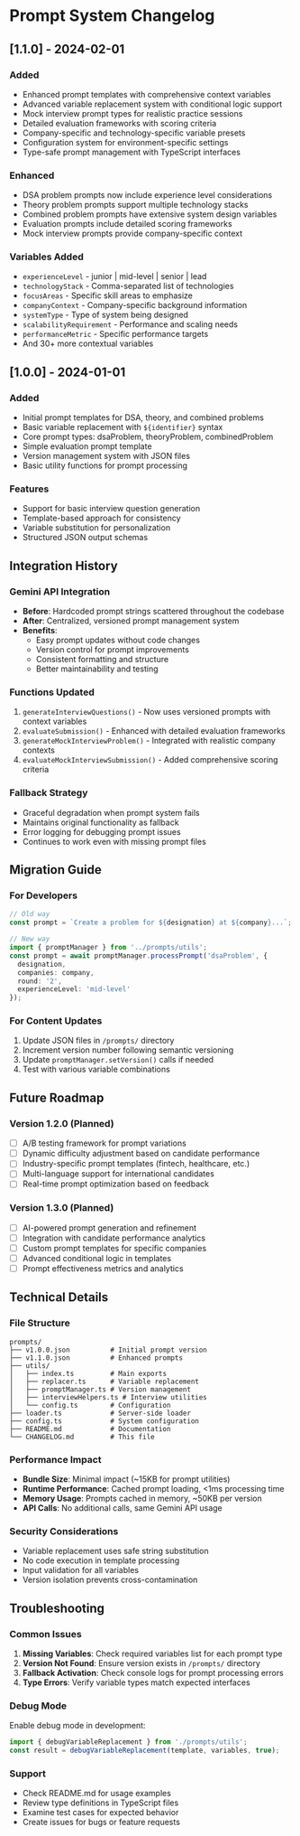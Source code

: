 # Prompt System Changelog

## [1.1.0] - 2024-02-01

### Added
- Enhanced prompt templates with comprehensive context variables
- Advanced variable replacement system with conditional logic support
- Mock interview prompt types for realistic practice sessions
- Detailed evaluation frameworks with scoring criteria
- Company-specific and technology-specific variable presets
- Configuration system for environment-specific settings
- Type-safe prompt management with TypeScript interfaces

### Enhanced
- DSA problem prompts now include experience level considerations
- Theory problem prompts support multiple technology stacks
- Combined problem prompts have extensive system design variables
- Evaluation prompts include detailed scoring frameworks
- Mock interview prompts provide company-specific context

### Variables Added
- `experienceLevel` - junior | mid-level | senior | lead
- `technologyStack` - Comma-separated list of technologies
- `focusAreas` - Specific skill areas to emphasize
- `companyContext` - Company-specific background information
- `systemType` - Type of system being designed
- `scalabilityRequirement` - Performance and scaling needs
- `performanceMetric` - Specific performance targets
- And 30+ more contextual variables

## [1.0.0] - 2024-01-01

### Added
- Initial prompt templates for DSA, theory, and combined problems
- Basic variable replacement with `${identifier}` syntax
- Core prompt types: dsaProblem, theoryProblem, combinedProblem
- Simple evaluation prompt template
- Version management system with JSON files
- Basic utility functions for prompt processing

### Features
- Support for basic interview question generation
- Template-based approach for consistency
- Variable substitution for personalization
- Structured JSON output schemas

## Integration History

### Gemini API Integration
- **Before**: Hardcoded prompt strings scattered throughout the codebase
- **After**: Centralized, versioned prompt management system
- **Benefits**: 
  - Easy prompt updates without code changes
  - Version control for prompt improvements
  - Consistent formatting and structure
  - Better maintainability and testing

### Functions Updated
1. `generateInterviewQuestions()` - Now uses versioned prompts with context variables
2. `evaluateSubmission()` - Enhanced with detailed evaluation frameworks
3. `generateMockInterviewProblem()` - Integrated with realistic company contexts
4. `evaluateMockInterviewSubmission()` - Added comprehensive scoring criteria

### Fallback Strategy
- Graceful degradation when prompt system fails
- Maintains original functionality as fallback
- Error logging for debugging prompt issues
- Continues to work even with missing prompt files

## Migration Guide

### For Developers
```typescript
// Old way
const prompt = `Create a problem for ${designation} at ${company}...`;

// New way
import { promptManager } from '../prompts/utils';
const prompt = await promptManager.processPrompt('dsaProblem', {
  designation,
  companies: company,
  round: '2',
  experienceLevel: 'mid-level'
});
```

### For Content Updates
1. Update JSON files in `/prompts/` directory
2. Increment version number following semantic versioning
3. Update `promptManager.setVersion()` calls if needed
4. Test with various variable combinations

## Future Roadmap

### Version 1.2.0 (Planned)
- [ ] A/B testing framework for prompt variations
- [ ] Dynamic difficulty adjustment based on candidate performance
- [ ] Industry-specific prompt templates (fintech, healthcare, etc.)
- [ ] Multi-language support for international candidates
- [ ] Real-time prompt optimization based on feedback

### Version 1.3.0 (Planned)
- [ ] AI-powered prompt generation and refinement
- [ ] Integration with candidate performance analytics
- [ ] Custom prompt templates for specific companies
- [ ] Advanced conditional logic in templates
- [ ] Prompt effectiveness metrics and analytics

## Technical Details

### File Structure
```
prompts/
├── v1.0.0.json          # Initial prompt version
├── v1.1.0.json          # Enhanced prompts
├── utils/
│   ├── index.ts         # Main exports
│   ├── replacer.ts      # Variable replacement
│   ├── promptManager.ts # Version management
│   ├── interviewHelpers.ts # Interview utilities
│   └── config.ts        # Configuration
├── loader.ts            # Server-side loader
├── config.ts            # System configuration
├── README.md            # Documentation
└── CHANGELOG.md         # This file
```

### Performance Impact
- **Bundle Size**: Minimal impact (~15KB for prompt utilities)
- **Runtime Performance**: Cached prompt loading, <1ms processing time
- **Memory Usage**: Prompts cached in memory, ~50KB per version
- **API Calls**: No additional calls, same Gemini API usage

### Security Considerations
- Variable replacement uses safe string substitution
- No code execution in template processing
- Input validation for all variables
- Version isolation prevents cross-contamination

## Troubleshooting

### Common Issues
1. **Missing Variables**: Check required variables list for each prompt type
2. **Version Not Found**: Ensure version exists in `/prompts/` directory
3. **Fallback Activation**: Check console logs for prompt processing errors
4. **Type Errors**: Verify variable types match expected interfaces

### Debug Mode
Enable debug mode in development:
```typescript
import { debugVariableReplacement } from './prompts/utils';
const result = debugVariableReplacement(template, variables, true);
```

### Support
- Check README.md for usage examples
- Review type definitions in TypeScript files
- Examine test cases for expected behavior
- Create issues for bugs or feature requests